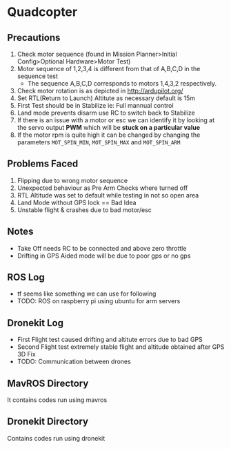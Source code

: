 # Quadcopter
## Precautions
1. Check motor sequence (found in Mission Planner>Initial Config>Optional Hardware>Motor Test)
2. Motor sequence of 1,2,3,4 is different from that of A,B,C,D in the sequence test
    * The sequence A,B,C,D corresponds to motors 1,4,3,2 respectively.
3. Check motor rotation is as depicted in
http://ardupilot.org/
5. Set RTL(Return to Launch) Altitute as necessary default is 15m
6. First Test should be in Stabilize ie: Full mannual control
7. Land mode prevents disarm use RC to switch back to Stabilize
8. If there is an issue with a motor or esc we can identify it by looking at the servo output **PWM** which will be **stuck on a particular value**
9. If the motor rpm is quite high it can be changed by changing the parameters `MOT_SPIN_MIN`, `MOT_SPIN_MAX` and `MOT_SPIN_ARM`

## Problems Faced
1. Flipping due to wrong motor sequence
2. Unexpected behaviour as Pre Arm Checks where turned off
3. RTL Altitude was set to default while testing in not so open area
4. Land Mode without GPS lock == Bad Idea
5. Unstable flight & crashes due to bad motor/esc

## Notes
* Take Off needs RC to be connected and above zero throttle
* Drifting in GPS Aided mode will be due to poor gps or no gps

## ROS Log
* tf seems like something we can use for following
* TODO: ROS on raspberry pi using ubuntu for arm servers

## Dronekit Log
* First Flight test caused drifting and altitute errors due to bad GPS
* Second Flight test extremely stable flight and altitude obtained after GPS 3D Fix
* TODO: Communication between drones

## MavROS Directory
It contains codes run using mavros

## Dronekit Directory
Contains codes run using dronekit
